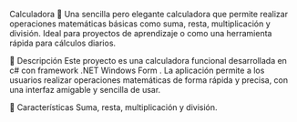 Calculadora 🧮
Una sencilla pero elegante calculadora que permite realizar operaciones matemáticas básicas como suma, resta, multiplicación y división. Ideal para proyectos de aprendizaje o como una herramienta rápida para cálculos diarios.

📖 Descripción
Este proyecto es una calculadora funcional desarrollada en c# con framework .NET Windows Form . La aplicación permite a los usuarios realizar operaciones matemáticas de forma rápida y precisa, con una interfaz amigable y sencilla de usar.

🚀 Características
Suma, resta, multiplicación y división.
